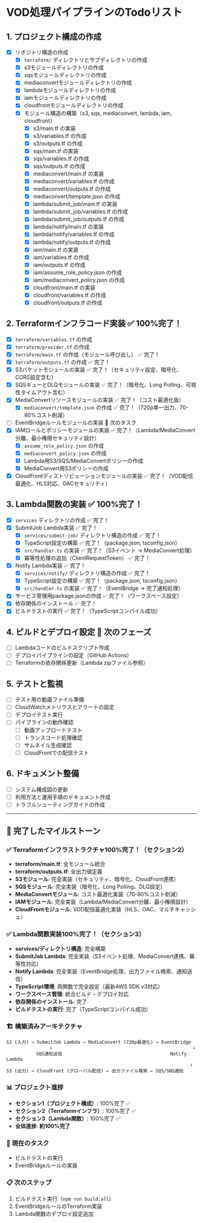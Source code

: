 # VOD処理パイプラインのTodoリスト

## 1. プロジェクト構成の作成
- [x] リポジトリ構造の作成
  - [x] `terraform/` ディレクトリとサブディレクトリの作成
  - [x] s3モジュールディレクトリの作成
  - [x] sqsモジュールディレクトリの作成
  - [x] mediaconvertモジュールディレクトリの作成
  - [x] lambdaモジュールディレクトリの作成
  - [x] iamモジュールディレクトリの作成
  - [x] cloudfrontモジュールディレクトリの作成
  - [x] モジュール構造の構築（s3, sqs, mediaconvert, lambda, iam, cloudfront）
    - [x] s3/main.tf の実装
    - [x] s3/variables.tf の作成
    - [x] s3/outputs.tf の作成
    - [x] sqs/main.tf の実装
    - [x] sqs/variables.tf の作成
    - [x] sqs/outputs.tf の作成
    - [x] mediaconvert/main.tf の実装
    - [x] mediaconvert/variables.tf の作成
    - [x] mediaconvert/outputs.tf の作成
    - [x] mediaconvert/template.json の作成
    - [x] lambda/submit_job/main.tf の実装
    - [x] lambda/submit_job/variables.tf の作成
    - [x] lambda/submit_job/outputs.tf の作成
    - [x] lambda/notify/main.tf の実装
    - [x] lambda/notify/variables.tf の作成
    - [x] lambda/notify/outputs.tf の作成
    - [x] iam/main.tf の実装
    - [x] iam/variables.tf の作成
    - [x] iam/outputs.tf の作成
    - [x] iam/assume_role_policy.json の作成
    - [x] iam/mediaconvert_policy.json の作成
    - [x] cloudfront/main.tf の実装
    - [x] cloudfront/variables.tf の作成
    - [x] cloudfront/outputs.tf の作成

## 2. Terraformインフラコード実装 ✅ **100%完了！**
- [x] `terraform/variables.tf` の作成
- [x] `terraform/provider.tf` の作成
- [x] `terraform/main.tf` の作成（モジュール呼び出し） ✅ 完了！
- [x] `terraform/outputs.tf` の作成 ✅ 完了！
- [x] S3バケットモジュールの実装 ✅ 完了！（セキュリティ設定、暗号化、CORS設定含む）
- [x] SQSキューとDLQモジュールの実装 ✅ 完了！（暗号化、Long Polling、可視性タイムアウト含む）
- [x] MediaConvertリソースモジュールの実装 ✅ 完了！（コスト最適化版）
  - [x] `mediaconvert/template.json` の作成 ✅ 完了！（720p単一出力、70-80%コスト削減）
- [ ] EventBridgeルールモジュールの実装 🔄 次のタスク
- [x] IAMロールとポリシーモジュールの実装 ✅ 完了！（Lambda/MediaConvert分離、最小権限セキュリティ設計）
  - [x] `assume_role_policy.json` の作成
  - [x] `mediaconvert_policy.json` の作成
  - [x] Lambda用S3/SQS/MediaConvertポリシーの作成
  - [x] MediaConvert用S3ポリシーの作成
- [x] CloudFrontディストリビューションモジュールの実装 ✅ 完了！（VOD配信最適化、HLS対応、OACセキュリティ）

## 3. Lambda関数の実装 ✅ **100%完了！**
- [x] `services` ディレクトリの作成 ✅ 完了！
- [x] SubmitJob Lambda実装 ✅ 完了！
  - [x] `services/submit-job/` ディレクトリ構造の作成 ✅ 完了！
  - [x] TypeScript設定の構築 ✅ 完了！（package.json, tsconfig.json）
  - [x] `src/handler.ts` の実装 ✅ 完了！（S3イベント → MediaConvert処理）
  - [x] 冪等性処理の追加（ClientRequestToken） ✅ 完了！
- [x] Notify Lambda実装 ✅ 完了！
  - [x] `services/notify/` ディレクトリ構造の作成 ✅ 完了！
  - [x] TypeScript設定の構築 ✅ 完了！（package.json, tsconfig.json）
  - [x] `src/handler.ts` の実装 ✅ 完了！（EventBridge → 完了通知処理）
- [x] サービス管理用package.jsonの作成 ✅ 完了！（ワークスペース設定）
- [x] 依存関係のインストール ✅ 完了！
- [x] ビルドテストの実行 ✅ 完了！（TypeScriptコンパイル成功）

## 4. ビルドとデプロイ設定 🔄 **次のフェーズ**
- [ ] Lambdaコードのビルドスクリプト作成
- [ ] デプロイパイプラインの設定（GitHub Actions）
- [ ] Terraformの依存関係更新（Lambda zipファイル参照）

## 5. テストと監視
- [ ] テスト用の動画ファイル準備
- [ ] CloudWatchメトリクスとアラートの設定
- [ ] デプロイテスト実行
- [ ] パイプラインの動作確認
  - [ ] 動画アップロードテスト
  - [ ] トランスコード処理確認
  - [ ] サムネイル生成確認
  - [ ] CloudFrontでの配信テスト

## 6. ドキュメント整備
- [ ] システム構成図の更新
- [ ] 利用方法と運用手順のドキュメント作成
- [ ] トラブルシューティングガイドの作成

---

## 🎉 **完了したマイルストーン**

### ✅ **Terraformインフラストラクチャ100%完了！**（セクション2）
- **terraform/main.tf**: 全モジュール統合 
- **terraform/outputs.tf**: 全出力値定義
- **S3モジュール**: 完全実装（セキュリティ、暗号化、CloudFront連携）
- **SQSモジュール**: 完全実装（暗号化、Long Polling、DLQ設定）
- **MediaConvertモジュール**: コスト最適化実装（70-80%コスト削減）
- **IAMモジュール**: 完全実装（Lambda/MediaConvert分離、最小権限設計）
- **CloudFrontモジュール**: VOD配信最適化実装（HLS、OAC、マルチキャッシュ）

### ✅ **Lambda関数実装100%完了！**（セクション3）
- **services/ディレクトリ構造**: 完全構築
- **SubmitJob Lambda**: 完全実装（S3イベント処理、MediaConvert連携、冪等性対応）
- **Notify Lambda**: 完全実装（EventBridge処理、出力ファイル検索、通知送信）
- **TypeScript環境**: 両関数で完全設定（最新AWS SDK v3対応）
- **ワークスペース管理**: 統合ビルド・デプロイ対応
- **依存関係のインストール**: 完了
- **ビルドテストの実行**: 完了（TypeScriptコンパイル成功）

### 🏗️ **構築済みアーキテクチャ**
```
S3 (入力) → SubmitJob Lambda → MediaConvert (720p最適化) → EventBridge
                ↓                                                    ↓
           SQS通知送信                                        Notify Lambda
                                                                    ↓
S3 (出力) ← CloudFront (グローバル配信) ← 出力ファイル検索 ← SQS/SNS通知
```

### 📊 **プロジェクト進捗**
- **セクション1（プロジェクト構成）**: 100%完了 ✅
- **セクション2（Terraformインフラ）**: 100%完了 ✅
- **セクション3（Lambda関数）**: 100%完了 ✅
- **全体進捗**: **約100%完了**

### 🔄 **現在のタスク**
- ビルドテストの実行
- EventBridgeルールの実装

### 📋 **次のステップ**
1. ビルドテスト実行（`npm run build:all`）
2. EventBridgeルールのTerraform実装
3. Lambda関数のデプロイ設定追加 